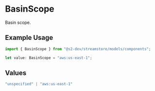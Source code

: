 # BasinScope

Basin scope.

## Example Usage

```typescript
import { BasinScope } from "@s2-dev/streamstore/models/components";

let value: BasinScope = "aws:us-east-1";
```

## Values

```typescript
"unspecified" | "aws:us-east-1"
```